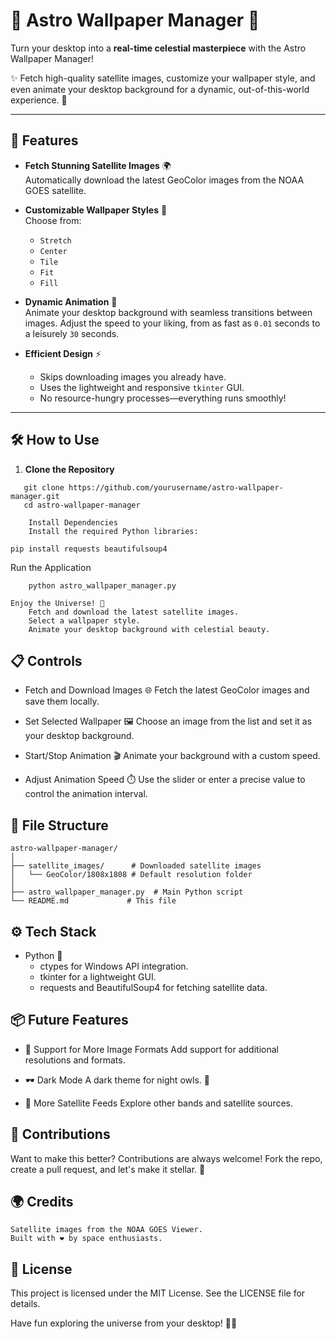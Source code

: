 # 🌌 Astro Wallpaper Manager 🚀

Turn your desktop into a **real-time celestial masterpiece** with the Astro Wallpaper Manager! 

✨ Fetch high-quality satellite images, customize your wallpaper style, and even animate your desktop background for a dynamic, out-of-this-world experience. 🌠

---

## 🌟 Features

- **Fetch Stunning Satellite Images** 🌍  
  Automatically download the latest GeoColor images from the NOAA GOES satellite.

- **Customizable Wallpaper Styles** 🎨  
  Choose from:
  - `Stretch`
  - `Center`
  - `Tile`
  - `Fit`
  - `Fill`

- **Dynamic Animation** 🎥  
  Animate your desktop background with seamless transitions between images. Adjust the speed to your liking, from as fast as `0.01` seconds to a leisurely `30` seconds.

- **Efficient Design** ⚡  
  - Skips downloading images you already have.  
  - Uses the lightweight and responsive `tkinter` GUI.  
  - No resource-hungry processes—everything runs smoothly!

---

## 🛠️ How to Use

1. **Clone the Repository**  
```
   git clone https://github.com/yourusername/astro-wallpaper-manager.git
   cd astro-wallpaper-manager

    Install Dependencies
    Install the required Python libraries:
```

```
pip install requests beautifulsoup4
```

Run the Application
```
    python astro_wallpaper_manager.py
```
    Enjoy the Universe! 🌌
        Fetch and download the latest satellite images.
        Select a wallpaper style.
        Animate your desktop background with celestial beauty.

## 📋 Controls
- Fetch and Download Images 🌐
Fetch the latest GeoColor images and save them locally.

- Set Selected Wallpaper 🖼️
Choose an image from the list and set it as your desktop background.

- Start/Stop Animation 🎬
Animate your background with a custom speed.

- Adjust Animation Speed ⏱️
Use the slider or enter a precise value to control the animation interval.

## 📂 File Structure
```
astro-wallpaper-manager/
│
├── satellite_images/      # Downloaded satellite images
│   └── GeoColor/1808x1808 # Default resolution folder
│
├── astro_wallpaper_manager.py  # Main Python script
└── README.md             # This file
```


## ⚙️ Tech Stack
- Python 🐍
    - ctypes for Windows API integration.
    - tkinter for a lightweight GUI.
    - requests and BeautifulSoup4 for fetching satellite data.

## 📦 Future Features

- 🌈 Support for More Image Formats
 Add support for additional resolutions and formats.

- 🕶️ Dark Mode
A dark theme for night owls. 🦉

- 🌌 More Satellite Feeds
Explore other bands and satellite sources.

## 💖 Contributions

Want to make this better? Contributions are always welcome!
Fork the repo, create a pull request, and let's make it stellar. 🌟

## 🌍 Credits

    Satellite images from the NOAA GOES Viewer.
    Built with ❤️ by space enthusiasts.

## 📜 License

This project is licensed under the MIT License. See the LICENSE file for details.

Have fun exploring the universe from your desktop! 🌌✨
